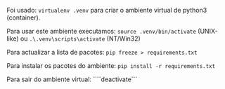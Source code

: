 Foi usado:
```virtualenv .venv```
para criar o ambiente virtual de python3 (container).

Para usar este ambiente executamos:
```source .venv/bin/activate``` (UNIX-like) ou ```.\.venv\scripts\activate``` (NT/Win32)

Para actualizar a lista de pacotes:
```pip freeze > requirements.txt```

Para instalar os pacotes do ambiente:
```pip install -r requirements.txt```

Para sair do ambiente virtual:
````deactivate```
